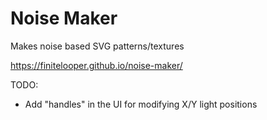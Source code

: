 # Noise Maker

Makes noise based SVG patterns/textures

https://finitelooper.github.io/noise-maker/

TODO:

- Add "handles" in the UI for modifying X/Y light positions
